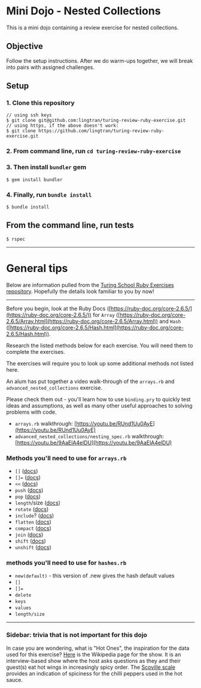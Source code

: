 # Mini Dojo - Nested Collections
This is a mini dojo containing a review exercise for nested collections.

## Objective
Follow the setup instructions. After we do warm-ups together, we will break into pairs with assigned challenges.

## Setup

### 1. Clone this repository

```
// using ssh keys
$ git clone git@github.com:lingtran/turing-review-ruby-exercise.git
// using https, if the above doesn't work:
$ git clone https://github.com/lingtran/turing-review-ruby-exercise.git
```

### 2. From command line, run `cd turing-review-ruby-exercise`

### 3. Then install `bundler` gem
`$ gem install bundler`

### 4. Finally, run `bundle install`
`$ bundle install`

## From the command line, run tests
`$ rspec`


---

# General tips

Below are information pulled from the [Turing School Ruby Exercises repository](https://github.com/turingschool/ruby-exercises). Hopefully the details look familiar to you by now!

---

Before you begin, look at the Ruby Docs ([https://ruby-doc.org/core-2.6.5/](https://ruby-doc.org/core-2.6.5/)) for `Array` ([https://ruby-doc.org/core-2.6.5/Array.html](https://ruby-doc.org/core-2.6.5/Array.html)) and `Hash` ([https://ruby-doc.org/core-2.6.5/Hash.html](https://ruby-doc.org/core-2.6.5/Hash.html)). 

Research the listed methods below for each exercise. You will need them to complete the exercises. 

The exercises will require you to look up some additional methods not listed here.

An alum has put together a video walk-through of the `arrays.rb` and `advanced_nested_collections` exercise. 

Please check them out - you'll learn how to use `binding.pry` to quickly test ideas and assumptions, as well as many other useful approaches to solving problems with code. 

- `arrays.rb` walkthrough: [https://youtu.be/RUnd1Uu0AyE](https://youtu.be/RUnd1Uu0AyE)
- `advanced_nested_collections/nesting_spec.rb` walkthrough: [https://youtu.be/9AaElA4elDU](https://youtu.be/9AaElA4elDU)


### Methods you'll need to use for `arrays.rb`

* `[]` ([docs](https://ruby-doc.org/core-2.6.5/Array.html#method-i-5B-5D))
* `[]=` ([docs](https://ruby-doc.org/core-2.6.5/Array.html#method-i-5B-5D-3D))
* `<<` ([docs](https://ruby-doc.org/core-2.6.5/Array.html#method-i-3C-3C))
* `push` ([docs](https://ruby-doc.org/core-2.6.5/Array.html#method-i-push))
* `pop` ([docs](https://ruby-doc.org/core-2.6.5/Array.html#method-i-pop))
* `length`/size ([docs](https://ruby-doc.org/core-2.6.5/Array.html#method-i-length))
* `rotate` ([docs](https://ruby-doc.org/core-2.6.5/Array.html#method-i-rotate))
* `include`? ([docs](https://ruby-doc.org/core-2.6.5/Array.html#method-i-include-3F))
* `flatten` ([docs](https://ruby-doc.org/core-2.6.5/Array.html#method-i-flatten))
* `compact` ([docs](https://ruby-doc.org/core-2.6.5/Array.html#method-i-compact))
* `join` ([docs](https://ruby-doc.org/core-2.6.5/Array.html#method-i-join))
* `shift` ([docs](https://ruby-doc.org/core-2.6.5/Array.html#method-i-shift))
* `unshift` ([docs](https://ruby-doc.org/core-2.6.5/Array.html#method-i-unshift))

### methods you'll need to use for `hashes.rb`

* `new(default)` - this version of .new gives the hash default values
* `[]`
* `[]=`
* `delete`
* `keys`
* `values`
* `length/size`

----

### Sidebar: trivia that is not important for this dojo
In case you are wondering, what is "Hot Ones", the inspiration for the data used for this exercise? [Here](https://en.wikipedia.org/wiki/Hot_Ones) is the Wikipedia page for the show. It is an interview-based show where the host asks questions as they and their guest(s) eat hot wings in increasingly spicy order. The [Scoville scale](https://en.wikipedia.org/wiki/Scoville_scale) provides an indication of spiciness for the chilli peppers used in the hot sauce.